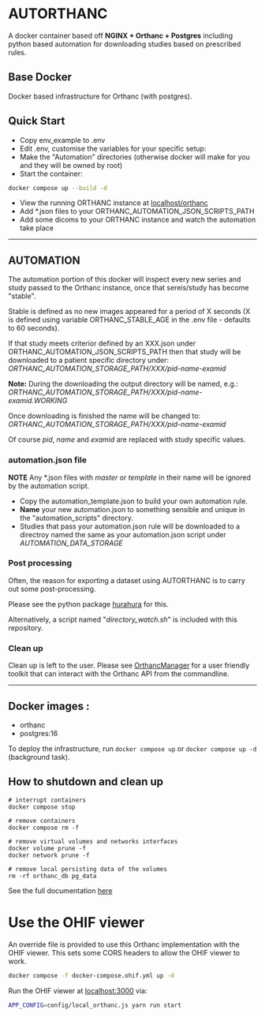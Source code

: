 # AUTORTHANC

A docker container based off **NGINX + Orthanc + Postgres** including python based automation for downloading studies based on prescribed rules. 

## Base Docker

Docker based infrastructure for Orthanc (with postgres). 

## Quick Start

- Copy env_example to .env
- Edit .env, customise the variables for your specific setup:
- Make the "Automation" directories (otherwise docker will make for you and they will be owned by root)
- Start the container: 
```bash
docker compose up --build -d
```
- View the running ORTHANC instance at [localhost/orthanc](http://localhost/orthanc)
- Add *.json files to your ORTHANC_AUTOMATION_JSON_SCRIPTS_PATH 
- Add some dicoms to your ORTHANC instance and watch the automation take place

----- 


## AUTOMATION

The automation portion of this docker will inspect every new series and study passed to the Orthanc instance, once that sereis/study has become "stable". 

Stable is defined as no new images appeared for a period of X seconds (X is defined using variable ORTHANC_STABLE_AGE in the .env file - defaults to 60 seconds). 

If that study meets criterior defined by an XXX.json under ORTHANC_AUTOMATION_JSON_SCRIPTS_PATH then that study will be downloaded to a patient specific directory under: *ORTHANC_AUTOMATION_STORAGE_PATH/XXX/pid-name-examid*

**Note:** During the downloading the output directory will be named, e.g.: 
*ORTHANC_AUTOMATION_STORAGE_PATH/XXX/pid-name-examid.WORKING*

Once downloading is finished the name will be changed to:
*ORTHANC_AUTOMATION_STORAGE_PATH/XXX/pid-name-examid*

Of course *pid*, *name* and *examid* are replaced with study specific values.  

### automation.json file

**NOTE** Any *.json files with *master* or *template* in their name will be ignored by the automation script. 

- Copy the automation_template.json to build your own automation rule.
- **Name** your new automation.json to something sensible and unique in the "automation_scripts" directory.
- Studies that pass your automation.json rule will be downloaded to a directroy named the same as your automation.json script under *AUTOMATION_DATA_STORAGE*

### Post processing

Often, the reason for exporting a dataset using AUTORTHANC is to carry out some post-processing. 

Please see the python package [hurahura](https://fraser29.github.io/hurahura/) for this. 

Alternatively, a script named "*directory_watch.sh*" is included with this repository. 

### Clean up

Clean up is left to the user. Please see [OrthancManager](https://github.com/fraser29/OrthancManager) for a user friendly toolkit that can interact with the Orthanc API from the commandline. 

--------------------

## Docker images :
- orthanc
- postgres:16

To deploy the infrastructure, run `docker compose up` or `docker compose up -d` (background task).


## How to shutdown and clean up

```
# interrupt containers
docker compose stop 

# remove containers
docker compose rm -f

# remove virtual volumes and networks interfaces
docker volume prune -f
docker network prune -f

# remove local persisting data of the volumes
rm -rf orthanc_db pg_data
```

See the full documentation [here](https://fraser29.github.io/autorthanc/)

# Use the OHIF viewer

An override file is provided to use this Orthanc implementation with the OHIF viewer. This sets some CORS headers to allow the OHIF viewer to work.

```bash
docker compose -f docker-compose.ohif.yml up -d

```

Run the OHIF viewer at [localhost:3000](http://localhost:3000) via: 

```bash
APP_CONFIG=config/local_orthanc.js yarn run start
```



